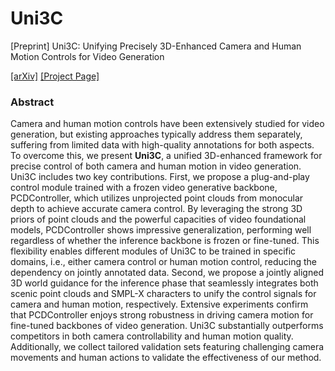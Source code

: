 # Uni3C
[Preprint] Uni3C: Unifying Precisely 3D-Enhanced Camera and Human Motion Controls for Video Generation

[[arXiv]]() [[Project Page]](https://ewrfcas.github.io/Uni3C/)

### Abstract

Camera and human motion controls have been extensively studied for video generation, but existing approaches typically address them separately, suffering from limited data with high-quality annotations for both aspects.
To overcome this, we present **Uni3C**, a unified 3D-enhanced framework for precise control of both camera and human motion in video generation. Uni3C includes two key contributions. 
First, we propose a plug-and-play control module trained with a frozen video generative backbone, PCDController, which utilizes unprojected point clouds from monocular depth to achieve accurate camera control. 
By leveraging the strong 3D priors of point clouds and the powerful capacities of video foundational models, PCDController shows impressive generalization, performing well regardless of whether the inference backbone is frozen or fine-tuned. 
This flexibility enables different modules of Uni3C to be trained in specific domains, i.e., either camera control or human motion control, reducing the dependency on jointly annotated data.
Second, we propose a jointly aligned 3D world guidance for the inference phase that seamlessly integrates both scenic point clouds and SMPL-X characters to unify the control signals for camera and human motion, respectively.
Extensive experiments confirm that PCDController enjoys strong robustness in driving camera motion for fine-tuned backbones of video generation. 
Uni3C substantially outperforms competitors in both camera controllability and human motion quality. Additionally, we collect tailored validation sets featuring challenging camera movements and human actions to validate the effectiveness of our method.